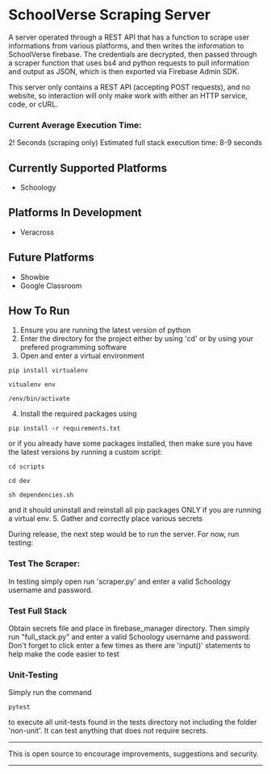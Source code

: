 # SchoolVerse Scraping Server

A server operated through a REST API that has a function to scrape user informations from various platforms, and then writes the information to SchoolVerse firebase. The credentials are decrypted, then passed through a scraper function that uses bs4 and python requests to pull information and output as JSON, which is then exported via Firebase Admin SDK. 

This server only contains a REST API (accepting POST requests), and no website, so interaction will only make work with either an HTTP service, code, or cURL. 

### Current Average Execution Time:
2! Seconds (scraping only)
Estimated full stack execution time: 8-9 seconds

## Currently Supported Platforms
- Schoology

## Platforms In Development
- Veracross

## Future Platforms
- Showbie
- Google Classroom

## How To Run
1. Ensure you are running the latest version of python
2. Enter the directory for the project either by using 'cd' or by using your prefered programming software
3. Open and enter a virtual environment
~~~
pip install virtualenv
~~~
~~~
vitualenv env
~~~
~~~
/env/bin/activate
~~~
4. Install the required packages using 
~~~
pip install -r requirements.txt
~~~
or if you already have some packages installed, then make sure you
have the latest versions by running a custom script:
~~~
cd scripts
~~~
~~~
cd dev
~~~
~~~
sh dependencies.sh
~~~
and it should uninstall and reinstall all pip packages ONLY if you are running a virtual env. 
5. Gather and correctly place various secrets

During release, the next step would be to run the server. For now, run testing:

### Test The Scraper:
In testing simply open run 'scraper.py' and
enter a valid Schoology username and password. 

### Test Full Stack
Obtain secrets file and place in firebase_manager directory. Then simply run "full_stack.py" and enter a valid Schoology username and password. Don't
forget to click enter a few times as there are 'input()' statements to help
make the code easier to test

### Unit-Testing
Simply run the command 
~~~
pytest
~~~
to execute all unit-tests found in the tests directory not including the 
folder 'non-unit'. It can test anything that does not require secrets. 

<hr>
This is open source to encourage improvements, suggestions and security. 
<hr>


